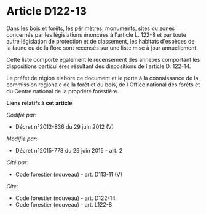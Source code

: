# Article D122-13

Dans les bois et forêts, les périmètres, monuments, sites ou zones concernés par les législations énoncées à l'article L.
122-8 et par toute autre législation de protection et de classement, les habitats d'espèces de la faune ou de la flore sont
recensés sur une liste mise à jour annuellement.

Cette liste comporte également le recensement des annexes comportant les dispositions particulières résultant des
dispositions de l'article D. 122-14.

Le préfet de région élabore ce document et le porte à la connaissance de la commission régionale de la forêt et du bois, de
l'Office national des forêts et du Centre national de la propriété forestière.

**Liens relatifs à cet article**

_Codifié par_:

  - Décret n°2012-836 du 29 juin 2012 (V)

_Modifié par_:

  - Décret n°2015-778 du 29 juin 2015 - art. 2

_Cité par_:

  - Code forestier (nouveau) - art. D113-11 (V)

_Cite_:

  - Code forestier (nouveau) - art. D122-14
  - Code forestier (nouveau) - art. L122-8
